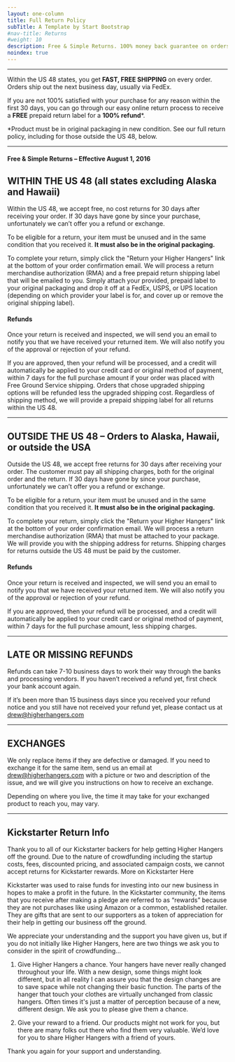 ```yaml
---
layout: one-column
title: Full Return Policy
subTitle: A Template by Start Bootstrap
#nav-title: Returns
#weight: 10
description: Free & Simple Returns. 100% money back guarantee on orders placed within the US 48.
noindex: true
---
```


---
Within the US 48 states, you get **FAST, FREE SHIPPING** on every order. Orders ship out the next business day, usually via FedEx.

If you are not 100% satisfied with your purchase for any reason within the first 30 days, you can go through our easy online return process to receive a **FREE** prepaid return label for a **100% refund***.

<p class="small">*Product must be in original packaging in new condition. See our full return policy, including for those outside the US 48, below.</p>

---

#### Free & Simple Returns – Effective August 1, 2016

## WITHIN THE US 48 (all states excluding Alaska and Hawaii)

Within the US 48, we accept free, no cost returns for 30 days after receiving your order. If 30 days have gone by since your purchase, unfortunately we can’t offer you a refund or exchange.

To be eligible for a return, your item must be unused and in the same condition that you received it. **It must also be in the original packaging.** 

To complete your return, simply click the "Return your Higher Hangers" link at the bottom of your order confirmation email. We will process a return merchandise authorization (RMA) and a free prepaid return shipping label that will be emailed to you. Simply attach your provided, prepaid label to your original packaging and drop it off at a FedEx, USPS, or UPS location (depending on which provider your label is for, and cover up or remove the original shipping label).  

####	 Refunds 

Once your return is received and inspected, we will send you an email to notify you that we have received your returned item. We will also notify you of the approval or rejection of your refund.

If you are approved, then your refund will be processed, and a credit will automatically be applied to your credit card or original method of payment, within 7 days for the full purchase amount if your order was placed with Free Ground Service shipping. Orders that chose upgraded shipping options will be refunded less the upgraded shipping cost. Regardless of shipping method, we will provide a prepaid shipping label for all returns within the US 48.

---

## OUTSIDE THE US 48 – Orders to Alaska, Hawaii, or outside the USA

Outside the US 48, we accept free returns for 30 days after receiving your order. The customer must pay all shipping charges, both for the original order and the return. If 30 days have gone by since your purchase, unfortunately we can’t offer you a refund or exchange. 

To be eligible for a return, your item must be unused and in the same condition that you received it. **It must also be in the original packaging.** 

To complete your return, simply click the "Return your Higher Hangers" link at the bottom of your order confirmation email. We will process a return merchandise authorization (RMA) that must be attached to your package.  We will provide you with the shipping address for returns. Shipping charges for returns outside the US 48 must be paid by the customer.  

#### Refunds

Once your return is received and inspected, we will send you an email to notify you that we have received your returned item. We will also notify you of the approval or rejection of your refund.

If you are approved, then your refund will be processed, and a credit will automatically be applied to your credit card or original method of payment, within 7 days for the full purchase amount, less shipping charges.

---

## LATE OR MISSING REFUNDS

Refunds can take 7-10 business days to work their way through the banks and processing vendors. If you haven’t received a refund yet, first check your bank account again.

If it’s been more than 15 business days since you received your refund notice and you still have not received your refund yet, please contact us at drew@higherhangers.com

---

## EXCHANGES

We only replace items if they are defective or damaged.  If you need to exchange it for the same item, send us an email at drew@higherhangers.com with a picture or two and description of the issue, and we will give you instructions on how to receive an exchange. 

Depending on where you live, the time it may take for your exchanged product to reach you, may vary.

---

## Kickstarter Return Info

Thank you to all of our Kickstarter backers for help getting Higher Hangers off the ground. Due to the nature of crowdfunding including the startup costs, fees, discounted pricing, and associated campaign costs, we cannot accept returns for Kickstarter rewards. More on Kickstarter Here

Kickstarter was used to raise funds for investing into our new business in hopes to make a profit in the future. In the Kickstarter community, the items that you receive after making a pledge are referred to as “rewards” because they are not purchases like using Amazon or a common, established retailer. They are gifts that are sent to our supporters as a token of appreciation for their help in getting our business off the ground. 

We appreciate your understanding and the support you have given us, but if you do not initially like Higher Hangers, here are two things we ask you to consider in the spirit of crowdfunding… 

1. Give Higher Hangers a chance. Your hangers have never really changed throughout your life. With a new design, some things might look different, but in all reality I can assure you that the design changes are to save space while not changing their basic function. The parts of the hanger that touch your clothes are virtually unchanged from classic hangers. Often times it's just a matter of perception because of a new, different design. We ask you to please give them a chance.

2. Give your reward to a friend. Our products might not work for you, but there are many folks out there who find them very valuable. We’d love for you to share Higher Hangers with a friend of yours.

Thank you again for your support and understanding.

